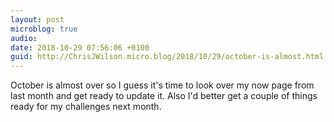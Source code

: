 ```yaml
---
layout: post
microblog: true
audio: 
date: 2018-10-29 07:56:06 +0100
guid: http://ChrisJWilson.micro.blog/2018/10/29/october-is-almost.html
---
```

October is almost over so I guess it's time to look over my now page from last month and get ready to update it. Also I'd better get a couple of things ready for my challenges next month. 
